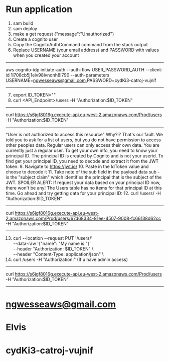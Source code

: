 
# Run application
1. sam build
2. sam deploy
3. make a get request
  {"message":"Unauthorized"}
4. Create a cognito user
5. Copy the CognitoAuthCommand command from the stack output
6. Replace USERNAME (your email address) and PASSWORD with values when you created your account
  ***
  aws cognito-idp initiate-auth --auth-flow USER_PASSWORD_AUTH --client-id 1l708cb5j1eiv98lvnonh8i790 --auth-parameters USERNAME=ngwesseaws@gmail.com,PASSWORD=cydKi3-catroj-vujnif
  ***
7. export ID_TOKEN="<PASTE TOKEN HERE>"
8. curl <API_Endpoint>/users -H "Authorization:$ID_TOKEN"
  ***
  curl https://s6jgf8016g.execute-api.eu-west-2.amazonaws.com/Prod/users -H "Authorization:$ID_TOKEN"
  ***
  “User is not authorized to access this resource"
  Why?!? That's our fault. We told you to ask for a list of users, but you do not have permission to access other 
  peoples data. Regular users can only access their own data. You are currently just a regular user.
  To get your own info, you need to know your principal ID. The principal ID is created by Cognito and is not your userid.
  To find get your principal ID, you need to decode and extract it from the JWT token:
9. Navigate to https://jwt.io/ 
10. Paste in the IdToken value and choose to decode it
11. Take note of the sub field in the payload data
  sub - is the "subject claim" which identifies the principal that is the subject of the JWT.
  SPOILER ALERT: If request your data based on your principal ID now, there won't be any! The Users table has no items 
  for that principal ID at this time. Go ahead and try getting data for your principal ID:
12. curl <API Endpoint>/users/<sub-value> -H "Authorization:$ID_TOKEN"
   ***
  curl https://s6jgf8016g.execute-api.eu-west-2.amazonaws.com/Prod/users/67d68334-81ee-4507-9008-fc66138d62cc -H "Authorization:$ID_TOKEN"
  ***
13. curl --location --request PUT '<YOUR-API-ENDPOINT-URL>/users/<SUB-VALUE>' \
     --data-raw '{"name": "My name is <TYPE YOUR NAME HERE>"}' \
     --header "Authorization: $ID_TOKEN" \  
     --header "Content-Type: application/json" \ 
14. curl <API Endpoint>/users -H "Authorization:<IdToken value>" (If u have admin access)
   ***
  curl https://s6jgf8016g.execute-api.eu-west-2.amazonaws.com/Prod/users -H "Authorization:$ID_TOKEN"
  ***


# ngwesseaws@gmail.com
# Elvis
# cydKi3-catroj-vujnif